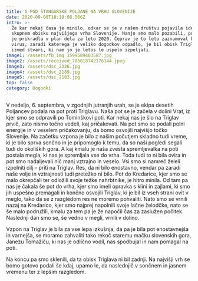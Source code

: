 ```yaml
---
title: S PGD ŠTANGARSKE POLJANE NA VRHU SLOVENIJE
date: 2020-09-08T18:19:08.566Z
intro: >-
  Že kar nekaj časa je minilo, odkar se je v našem društvu pojavila ideja o
  skupnem obisku najvišjega vrha Slovenije. Nanjo smo malo pozabili, potem pa se
  je prikradla v plan dela za leto 2020. Čeprav je to leto zaznamoval korona
  virus, zaradi katerega je veliko dogodkov odpadlo, je bil obisk Triglava ena
  izmed stvari, ki nam jo je letos le uspelo izpeljati. 
image1: /assets/fb_img_1599589403587.jpg
image2: /assets/received_785818742176144.jpeg
image3: /assets/dsc_2336.jpg
image4: /assets/dsc_2189.jpg
image5: /assets/dsc_2183.jpg
top: false
category: Dogodki
---
```

V nedeljo, 6. septembra, v zgodnjih jutranjih urah, se je ekipa desetih Poljancev podala na pot proti Triglavu. Naša pot se je začela v dolini Vrat, iz kjer smo se odpravili po Tominškovi poti. Kar nekaj nas je šlo na Triglav prvič, zato nismo točno vedeli, kaj pričakovati. Na pot smo se podali polni energije in v veselem pričakovanju, da bomo osvojili najvišjo točko Slovenije. Na začetku vzpona je bilo z našim počutjem skladno tudi vreme, ki je bilo sprva sončno in je pripomoglo k temu, da so naši pogledi segali tudi do okoliških gora. A kaj kmalu je naša zvesta spremljevalka na poti postala megla, ki nas je spremljala vse do vrha. Toda tudi to ni bila ovira in pot smo nadaljevali nič manj vztrajno in veselo. Vsi smo si namreč želeli izpolniti cilj – priti na Triglav. Res, da ni bilo enostavno, vendar pa zaradi naše volje in vztrajnosti tudi pretežko ni bilo. Pot do Kredarice, kjer smo se malo okrepčali ter odložili svoje težke nahrbtnike, je hitro minila. Od tam pa nas je čakala še pot do vrha, kjer smo imeli opravka s klini in zajlami, ki smo jih uspešno premagali in končno osvojili Triglav, ki je bil iz vseh strani ovit v meglo, tako da se z razgledom res ne moremo pohvaliti. Nato smo se vrnili nazaj na Kredarico, kjer smo najprej napolnili svoje lačne želodčke, nato se še malo podružili, kmalu za tem pa je že napočil čas za zaslužen počitek. Naslednji dan smo se, še vedno v megli, vrnili v dolino. 

Vzpon na Triglav je bila za vse lepa izkušnja, da pa je bila pot enostavnejša in varnejša, se moramo zahvaliti tako rekoč staremu mačku slovenskih gora, Janezu Tomažiču, ki nas je odlično vodil, nas spodbujal in nam pomagal na poti. 

Na koncu pa smo sklenili, da ta obisk Triglava ni bil zadnji. Na najvišji vrh se bomo gotovo podali še kdaj, upamo le, da naslednjič v sončnem in jasnem vremenu ter z lepšim razgledom.
